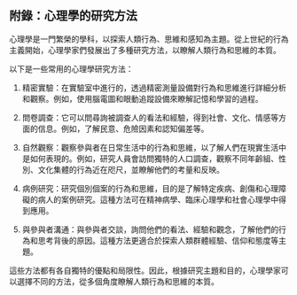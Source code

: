 ## 附錄：心理學的研究方法

心理學是一門繁榮的學科，以探索人類行為、思維和感知為主題。從上世紀的行為主義開始，心理學家們發展出了多種研究方法，以瞭解人類行為和思維的本質。

以下是一些常用的心理學研究方法：

1. 精密實驗：在實驗室中進行的，透過精密測量設備對行為和思維進行詳細分析和觀察。例如，使用腦電圖和眼動追蹤設備來瞭解記憶和學習的過程。

2. 問卷調查：它可以問尋詢被調查人的看法和經驗，得到社會、文化、情感等方面的信息。例如，了解民意、危險因素和認知偏差等。

3. 自然觀察：觀察參與者在日常生活中的行為和思維，以了解人們在現實生活中是如何表現的。例如，研究人員會訪問獨特的人口調查，觀察不同年齡組、性別、文化集體的行為近在咫尺，並瞭解他們的考量和反映。

4. 病例研究：研究個別個案的行為和思維，目的是了解特定疾病、創傷和心理障礙的病人的案例研究。這種方法可在精神病學、臨床心理學和社會心理學中得到應用。

5. 與參與者溝通：與參與者交談，詢問他們的看法、經驗和觀念，了解他們的行為和思考背後的原因。這種方法更適合於探索人類群體經驗、信仰和態度等主題。

這些方法都有各自獨特的優點和局限性。因此，根據研究主題和目的，心理學家可以選擇不同的方法，從多個角度瞭解人類行為和思維的本質。